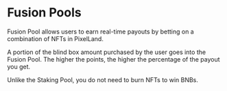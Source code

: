 # Fusion Pools

Fusion Pool allows users to earn real-time payouts by betting on a combination of NFTs in PixelLand.

A portion of the blind box amount purchased by the user goes into the Fusion Pool. The higher the points, the higher the percentage of the payout you get.

Unlike the Staking Pool, you do not need to burn NFTs to win BNBs.
